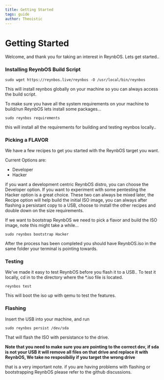 ```yaml
---
title: Getting Started
tags: guide
author: Theoistic
---
```


# Getting Started

Welcome, and thank you for taking an interest in ReynbOS. Lets get started..

### Installing ReynbOS Build Script

```
sudo wget https://reynbos.live/reynbos -O /usr/local/bin/reynbos
```

This will install reynbos globally on your machine so you can always access the build script.

To make sure you have all the system requirements on your machine to build/run ReynbOS lets install some packages...

```
sudo reynbos requirements
```

this will install all the requirements for building and testing reynbos locally..

### Picking a FLAVOR

We have a few recipes to get you started with the ReynbOS target you want.

Current Options are:
* Developer
* Hacker

if you want a development centric ReynbOS distro, you can choose the Developer option. If you want to experiment with some pentesting the Hacker option is a great choice. These two can always be mixed later, the Recipe option will help build the initial ISO image, you can always after flashing a persistant copy to a USB, choose to install the other recipes and double down on the size requirements.

If we want to bootstrap ReynbOS we need to pick a flavor and build the ISO image, note this might take a while...

```
sudo reynbos bootstrap Hacker
```

After the process has been completed you should have ReynbOS.iso in the same folder your terminal is pointing towards.

### Testing

We've made it easy to test ReynbOS before you flash it to a USB.. To test it locally, cd in to the directory where the *.iso file is located.

```
reynbos test
```

This will boot the iso up with qemu to test the features.

### Flashing

Insert the USB into your machine, and run

```
sudo reynbos persist /dev/sda
```

That will flash the ISO with persistance to the drive.

**Note that you need to make sure you are pointing to the correct dev, if sda is not your USB it will remove all files on  that drive and replace it with ReynbOS, We take no resposibiliy if you target the wrong drive** 

that is a very important note. if you are having problems with flashing or bootstrapping ReynbOS please refer to the github discussions.